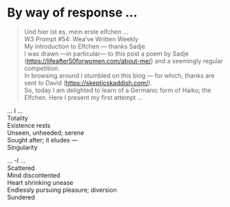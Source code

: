 # By way of response …  
> Und hier ist es, mein erste elfchen …   
> W3 Prompt #54: Wea’ve Written Weekly  
> My introduction to Elfchen — thanks Sadje  
> I was drawn  —in particular— to this post a poem by Sadje (https://lifeafter50forwomen.com/about-me/) and a seemingly regular competition.  
> In browsing around I stumbled on this blog — for which, thanks are sent to David (https://skepticskaddish.com/).  
> So, today I am delighted to learn of a Germanic form of Haiku; the Elfchen. Here I present my first attempt …  

… I …  
Totality  
Existence rests  
Unseen, unheeded; serene  
Sought after; it eludes —  
Singularity  
  
… -I …  
Scattered  
Mind discontented  
Heart shrinking unease   
Endlessly pursuing pleasure; diversion  
Sundered  
  
